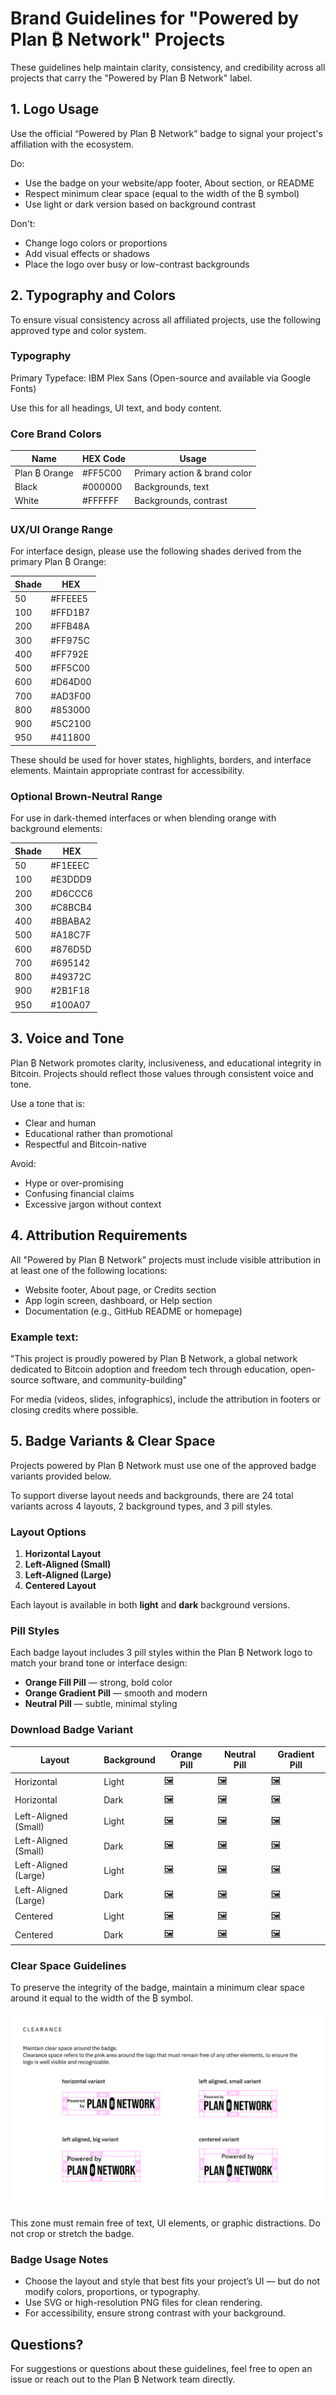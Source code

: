 # Brand Guidelines for "Powered by Plan ₿ Network" Projects

These guidelines help maintain clarity, consistency, and credibility across all projects that carry the "Powered by Plan ₿ Network" label.

## 1. Logo Usage

Use the official “Powered by Plan ₿ Network” badge to signal your project's affiliation with the ecosystem.

Do:

- Use the badge on your website/app footer, About section, or README
- Respect minimum clear space (equal to the width of the ₿ symbol)
- Use light or dark version based on background contrast

Don't:

- Change logo colors or proportions
- Add visual effects or shadows
- Place the logo over busy or low-contrast backgrounds

## 2. Typography and Colors

To ensure visual consistency across all affiliated projects, use the following approved type and color system.

### Typography

Primary Typeface: IBM Plex Sans (Open-source and available via Google Fonts)

Use this for all headings, UI text, and body content.

### Core Brand Colors

| Name          | HEX Code | Usage                        |
| ------------- | -------- | ---------------------------- |
| Plan ₿ Orange | #FF5C00  | Primary action & brand color |
| Black         | #000000  | Backgrounds, text            |
| White         | #FFFFFF  | Backgrounds, contrast        |

### UX/UI Orange Range

For interface design, please use the following shades derived from the primary Plan ₿ Orange:

| Shade | HEX     |
| ----- | ------- |
| 50    | #FFEEE5 |
| 100   | #FFD1B7 |
| 200   | #FFB48A |
| 300   | #FF975C |
| 400   | #FF792E |
| 500   | #FF5C00 |
| 600   | #D64D00 |
| 700   | #AD3F00 |
| 800   | #853000 |
| 900   | #5C2100 |
| 950   | #411800 |

These should be used for hover states, highlights, borders, and interface elements. Maintain appropriate contrast for accessibility.

### Optional Brown-Neutral Range

For use in dark-themed interfaces or when blending orange with background elements:

| Shade | HEX     |
| ----- | ------- |
| 50    | #F1EEEC |
| 100   | #E3DDD9 |
| 200   | #D6CCC6 |
| 300   | #C8BCB4 |
| 400   | #BBABA2 |
| 500   | #A18C7F |
| 600   | #876D5D |
| 700   | #695142 |
| 800   | #49372C |
| 900   | #2B1F18 |
| 950   | #100A07 |

## 3. Voice and Tone

Plan ₿ Network promotes clarity, inclusiveness, and educational integrity in Bitcoin. Projects should reflect those values through consistent voice and tone.

Use a tone that is:

- Clear and human
- Educational rather than promotional
- Respectful and Bitcoin-native

Avoid:

- Hype or over-promising
- Confusing financial claims
- Excessive jargon without context

## 4. Attribution Requirements

All "Powered by Plan ₿ Network" projects must include visible attribution in at least one of the following locations:

- Website footer, About page, or Credits section
- App login screen, dashboard, or Help section
- Documentation (e.g., GitHub README or homepage)

### Example text:

"This project is proudly powered by Plan ₿ Network, a global network dedicated to Bitcoin adoption and freedom tech through education, open-source software, and community-building"

For media (videos, slides, infographics), include the attribution in footers or closing credits where possible.

## 5. Badge Variants & Clear Space

Projects powered by Plan ₿ Network must use one of the approved badge variants provided below.

To support diverse layout needs and backgrounds, there are 24 total variants across 4 layouts, 2 background types, and 3 pill styles.

### Layout Options

1. **Horizontal Layout**
2. **Left-Aligned (Small)**
3. **Left-Aligned (Large)**
4. **Centered Layout**

Each layout is available in both **light** and **dark** background versions.

### Pill Styles

Each badge layout includes 3 pill styles within the Plan ₿ Network logo to match your brand tone or interface design:

- **Orange Fill Pill** — strong, bold color
- **Orange Gradient Pill** — smooth and modern
- **Neutral Pill** — subtle, minimal styling

### Download Badge Variant

| Layout               | Background | Orange Pill                                                   | Neutral Pill                                                   | Gradient Pill                                                   |
| -------------------- | ---------- | ------------------------------------------------------------- | -------------------------------------------------------------- | --------------------------------------------------------------- |
| Horizontal           | Light      | [🖼️](./assets/horizontal/light_background/orange.svg)         | [🖼️](./assets/horizontal/light_background/neutral.svg)         | [🖼️](./assets/horizontal/light_background/gradient.svg)         |
| Horizontal           | Dark       | [🖼️](./assets/horizontal/dark_background/orange.svg)          | [🖼️](./assets/horizontal/dark_background/neutral.svg)          | [🖼️](./assets/horizontal/dark_background/gradient.svg)          |
| Left-Aligned (Small) | Light      | [🖼️](./assets/left_aligned_small/light_background/orange.svg) | [🖼️](./assets/left_aligned_small/light_background/neutral.svg) | [🖼️](./assets/left_aligned_small/light_background/gradient.svg) |
| Left-Aligned (Small) | Dark       | [🖼️](./assets/left_aligned_small/dark_background/orange.svg)  | [🖼️](./assets/left_aligned_small/dark_background/neutral.svg)  | [🖼️](./assets/left_aligned_small/dark_background/gradient.svg)  |
| Left-Aligned (Large) | Light      | [🖼️](./assets/left_aligned_big/light_background/orange.svg)   | [🖼️](./assets/left_aligned_big/light_background/neutral.svg)   | [🖼️](./assets/left_aligned_big/light_background/gradient.svg)   |
| Left-Aligned (Large) | Dark       | [🖼️](./assets/left_aligned_big/dark_background/orange.svg)    | [🖼️](./assets/left_aligned_big/dark_background/neutral.svg)    | [🖼️](./assets/left_aligned_big/dark_background/gradient.svg)    |
| Centered             | Light      | [🖼️](./assets/centered/light_background/orange.svg)           | [🖼️](./assets/centered/light_background/neutral.svg)           | [🖼️](./assets/centered/light_background/gradient.svg)           |
| Centered             | Dark       | [🖼️](./assets/centered/dark_background/orange.svg)            | [🖼️](./assets/centered/dark_background/neutral.svg)            | [🖼️](./assets/centered/dark_background/gradient.svg)            |

### Clear Space Guidelines

To preserve the integrity of the badge, maintain a minimum clear space around it equal to the width of the ₿ symbol.

![](./assets/clear_space_image.png)

This zone must remain free of text, UI elements, or graphic distractions. Do not crop or stretch the badge.

### Badge Usage Notes

- Choose the layout and style that best fits your project’s UI — but do not modify colors, proportions, or typography.
- Use SVG or high-resolution PNG files for clean rendering.
- For accessibility, ensure strong contrast with your background.

## Questions?

For suggestions or questions about these guidelines, feel free to open an issue or reach out to the Plan ₿ Network team directly.
